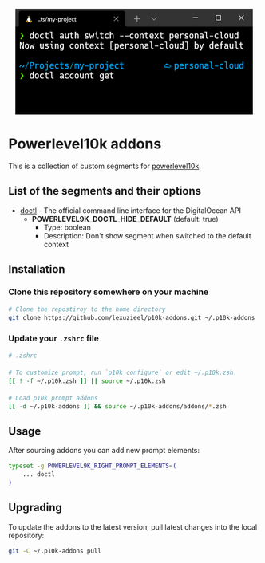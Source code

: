 <p align="center">
    <img src="./resources/doctl-showcase.png">
</p>

# Powerlevel10k addons

This is a collection of custom segments for [powerlevel10k](https://github.com/romkatv/powerlevel10k).

## List of the segments and their options

- [doctl](https://github.com/digitalocean/doctl) - The official command line interface for the DigitalOcean API 
  - **POWERLEVEL9K_DOCTL_HIDE_DEFAULT** (default: true)
    - Type: boolean
    - Description: Don't show segment when switched to the default context

## Installation

### Clone this repository somewhere on your machine

```zsh
# Clone the repostiroy to the home directory
git clone https://github.com/lexuzieel/p10k-addons.git ~/.p10k-addons
```

### Update your `.zshrc` file

```zsh
# .zshrc

# To customize prompt, run `p10k configure` or edit ~/.p10k.zsh.
[[ ! -f ~/.p10k.zsh ]] || source ~/.p10k.zsh

# Load p10k prompt addons
[[ -d ~/.p10k-addons ]] && source ~/.p10k-addons/addons/*.zsh
```

## Usage

After sourcing addons you can add new prompt elements:

```zsh
typeset -g POWERLEVEL9K_RIGHT_PROMPT_ELEMENTS=(
    ... doctl
)
```

## Upgrading

To update the addons to the latest version, pull latest changes into the local repository:

```zsh
git -C ~/.p10k-addons pull
```
